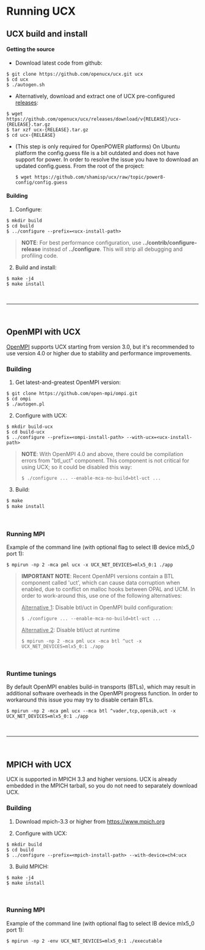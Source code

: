 <!--
  Copyright (C) Mellanox Technologies Ltd. 2019.  ALL RIGHTS RESERVED.
  See file LICENSE for terms.
-->

# Running UCX

## UCX build and install

#### Getting the source


* Download latest code from github:
```
$ git clone https://github.com/openucx/ucx.git ucx
$ cd ucx
$ ./autogen.sh
```

* Alternatively, download and extract one of UCX pre-configured [releases](download):
```
$ wget https://github.com/openucx/ucx/releases/download/v{RELEASE}/ucx-{RELEASE}.tar.gz
$ tar xzf ucx-{RELEASE}.tar.gz
$ cd ucx-{RELEASE}
```

* (This step is only required for OpenPOWER platforms)
  On Ubuntu platform the config.guess file is a bit outdated and does not have
  support for power. In order to resolve the issue you have to download an updated config.guess.
  From the root of the project:
  ```
  $ wget https://github.com/shamisp/ucx/raw/topic/power8-config/config.guess
  ```

#### Building

1. Configure:
  ```
  $ mkdir build
  $ cd build
  $ ../configure --prefix=<ucx-install-path>
  ```
  > **NOTE**: For best performance configuration, use **../contrib/configure-release**
  > instead of **../configure**.
  > This will strip all debugging and profiling code.


2. Build and install:
  ```
  $ make -j4
  $ make install
  ```

<br/>

---
<br/>

## OpenMPI with UCX

[OpenMPI](https://www.open-mpi.org) supports UCX starting from version 3.0, but
it's recommended to use version 4.0 or higher due to stability and performance
improvements.

### Building

1. Get latest-and-greatest OpenMPI version:
  ```
  $ git clone https://github.com/open-mpi/ompi.git
  $ cd ompi
  $ ./autogen.pl
  ```

2. Configure with UCX:
  ```
  $ mkdir build-ucx
  $ cd build-ucx
  $ ../configure --prefix=<ompi-install-path> --with-ucx=<ucx-install-path>
  ```
> **NOTE**: With OpenMPI 4.0 and above, there could be compilation errors from "btl_uct" component.
> This component is not critical for using UCX; so it could be disabled this way:
> ```
> $ ./configure ... --enable-mca-no-build=btl-uct ...
> ```

3. Build:
  ```bash
  $ make
  $ make install
  ```

<br/>

### Running MPI

Example of the command line (with optional flag to select IB device mlx5_0 port 1):
```
$ mpirun -np 2 -mca pml ucx -x UCX_NET_DEVICES=mlx5_0:1 ./app
```
> **IMPORTANT NOTE**: Recent OpenMPI versions contain a BTL component called 'uct',
> which can cause data corruption when enabled, due to conflict on malloc hooks
> between OPAL and UCM.
> In order to work-around this, use one of the following alternatives:
>
> <u>Alternative 1</u>: Disable btl/uct in OpenMPI build configuration:
> ```
> $ ./configure ... --enable-mca-no-build=btl-uct ...
> ```
>
> <u>Alternative 2</u>: Disable btl/uct at runtime
> ```
> $ mpirun -np 2 -mca pml ucx -mca btl ^uct -x UCX_NET_DEVICES=mlx5_0:1 ./app
> ```

<br/>

### Runtime tunings
By default OpenMPI enables build-in transports (BTLs), which may result in additional
software overheads in the OpenMPI progress function. In order to workaround this issue
you may try to disable certain BTLs.
```
$ mpirun -np 2 -mca pml ucx --mca btl ^vader,tcp,openib,uct -x UCX_NET_DEVICES=mlx5_0:1 ./app
```

<br/>

---
<br/>

## MPICH with UCX
UCX is supported in MPICH 3.3 and higher versions.
UCX is already embedded in the MPICH tarball, so you do not need to separately download UCX.

### Building

1. Download mpich-3.3 or higher from https://www.mpich.org

2. Configure with UCX:
```
$ mkdir build
$ cd build
$ ../configure --prefix=<mpich-install-path> --with-device=ch4:ucx
```

3. Build MPICH:
```
$ make -j4
$ make install
```

<br/>

### Running MPI
Example of the command line (with optional flag to select IB device mlx5_0 port 1):
```
$ mpirun -np 2 -env UCX_NET_DEVICES=mlx5_0:1 ./executable
```

